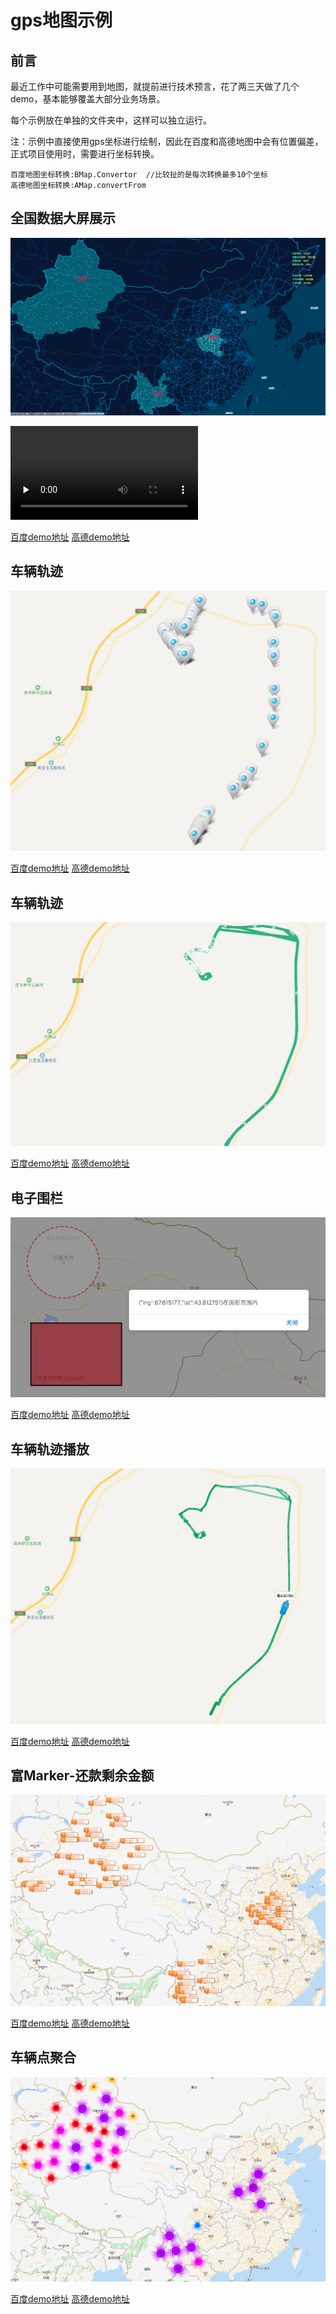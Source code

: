 # gps地图示例

## 前言

最近工作中可能需要用到地图，就提前进行技术预言，花了两三天做了几个demo，基本能够覆盖大部分业务场景。

每个示例放在单独的文件夹中，这样可以独立运行。

注：示例中直接使用gps坐标进行绘制，因此在百度和高德地图中会有位置偏差，正式项目使用时，需要进行坐标转换。

```
百度地图坐标转换:BMap.Convertor  //比较扯的是每次转换最多10个坐标
高德地图坐标转换:AMap.convertFrom
```


## 全国数据大屏展示


![图片描述](./img/mapvDemo.png)

<video id="video" controls="" preload="none" poster="">
<source id="mp4" src="./img/mapvDemo.mp4" type="video/mp4">
</video>


[百度demo地址](./gps/baidu_map/mapvDemo)
[高德demo地址](./gps/gaode_map/mapvDemo)

## 车辆轨迹

![图片描述](./img/markerDemo.jpg)


[百度demo地址](./gps/baidu_map/markerDemo)
[高德demo地址](./gps/gaode_map/markerDemo)


## 车辆轨迹

![图片描述](./img/polylineDemo.jpg)


[百度demo地址](./gps/baidu_map/polylineDemo)
[高德demo地址](./gps/gaode_map/polylineDemo)



## 电子围栏

![图片描述](./img/electronicFence.jpg)


[百度demo地址](./gps/baidu_map/electronicFence)
[高德demo地址](./gps/gaode_map/electronicFence)


## 车辆轨迹播放

![图片描述](./img/roadbook.jpg)


[百度demo地址](./gps/baidu_map/roadbook)
[高德demo地址](./gps/gaode_map/roadbook)

## 富Marker-还款剩余金额

![图片描述](./img/richMarker.png)


[百度demo地址](./gps/baidu_map/richMarker)
[高德demo地址](./gps/gaode_map/richMarker)

## 车辆点聚合

![图片描述](./img/polymerization.png)


[百度demo地址](./gps/baidu_map/polymerization)
[高德demo地址](./gps/gaode_map/polymerization)






